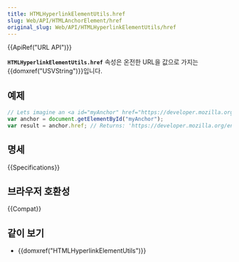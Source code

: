 ```yaml
---
title: HTMLHyperlinkElementUtils.href
slug: Web/API/HTMLAnchorElement/href
original_slug: Web/API/HTMLHyperlinkElementUtils/href
---
```


{{ApiRef("URL API")}}

**`HTMLHyperlinkElementUtils.href`** 속성은 온전한 URL을 값으로 가지는 {{domxref("USVString")}}입니다.

## 예제

```js
// Lets imagine an <a id="myAnchor" href="https://developer.mozilla.org/en-US/HTMLHyperlinkElementUtils/href"> element is in the document
var anchor = document.getElementById("myAnchor");
var result = anchor.href; // Returns: 'https://developer.mozilla.org/en-US/HTMLHyperlinkElementUtils/href'
```

## 명세

{{Specifications}}

## 브라우저 호환성

{{Compat}}

## 같이 보기

- {{domxref("HTMLHyperlinkElementUtils")}}
